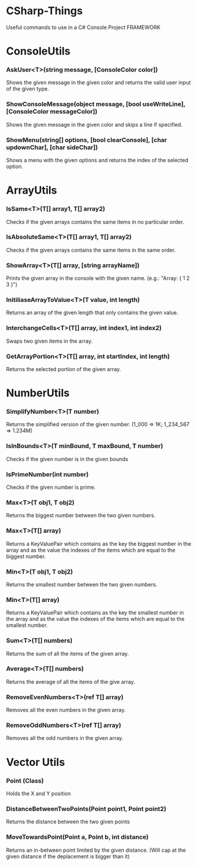 # CSharp-Things
Useful commands to use in a C# Console Project FRAMEWORK

# ConsoleUtils
### AskUser\<T>(string message, \[ConsoleColor color])
Shows the given message in the given color and returns the valid user input of the given type.

### ShowConsoleMessage(object message, \[bool useWriteLine], \[ConsoleColor messageColor])
Shows the given message in the given color and skips a line if specified.

### ShowMenu(string[] options, \[bool clearConsole], \[char updownChar], \[char sideChar])
Shows a menu with the given options and returns the index of the selected option.

# ArrayUtils
### IsSame\<T>(T[] array1, T[] array2)
Checks if the given arrays contains the same items in no particular order.

### IsAbsoluteSame\<T>(T[] array1, T[] array2)
Checks if the given arrays contains the same items in the same order.

### ShowArray\<T>(T[] array, \[string arrayName])
Prints the given array in the console with the given name. (e.g.: "Array: { 1 2 3 }")

### InitiliaseArrayToValue\<T>(T value, int length)
Returns an array of the given length that only contains the given value.

### InterchangeCells\<T>(T[] array, int index1, int index2)
Swaps two given items in the array.

### GetArrayPortion\<T>(T[] array, int startIndex, int length)
Returns the selected portion of the given array.

# NumberUtils
### SimplifyNumber\<T>(T number)
Returns the simplified version of the given number. (1_000 => 1K; 1_234_567 => 1.234M)

### IsInBounds\<T>(T minBound, T maxBound, T number)
Checks if the given number is in the given bounds

### IsPrimeNumber(int number)
Checks if the given number is prime.

### Max\<T>(T obj1, T obj2)
Returns the biggest number between the two given numbers.

### Max\<T>(T[] array)
Returns a KeyValuePair which contains as the key the biggest number in the array and as the value the indexes of the items which are equal to the biggest number.

### Min\<T>(T obj1, T obj2)
Returns the smallest number between the two given numbers.

### Min\<T>(T[] array)
Returns a KeyValuePair which contains as the key the smallest number in the array and as the value the indexes of the items which are equal to the smallest number.

### Sum\<T>(T[] numbers)
Returns the sum of all the items of the given array.

### Average\<T>(T[] numbers)
Returns the average of all the items of the give array.

### RemoveEvenNumbers\<T>(ref T[] array)
Removes all the even numbers in the given array.

### RemoveOddNumbers\<T>(ref T[] array)
Removes all the odd numbers in the given array.

# Vector Utils
### Point (Class)
Holds the X and Y position

### DistanceBetweenTwoPoints(Point point1, Point point2)
Returns the distance between the two given points

### MoveTowardsPoint(Point a, Point b, int distance)
Returns an in-between point limited by the given distance. (Will cap at the given distance if the deplacement is bigger than it) 
